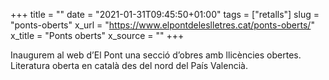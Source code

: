 +++
title = ""
date = "2021-01-31T09:45:50+01:00"
tags = ["retalls"]
slug = "ponts-oberts"
x_url = "https://www.elpontdeleslletres.cat/ponts-oberts/"
x_title = "Ponts oberts"
x_source = ""
+++

Inaugurem al web d’El Pont una secció d’obres amb llicències obertes. Literatura oberta en català des del nord del País Valencià.